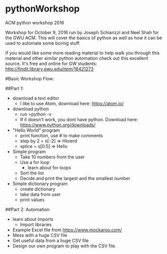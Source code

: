 # pythonWorkshop
ACM python workshop 2016

Workshop for October 9, 2016 run by Joseph Schiarizzi and Neel Shah for the GWU ACM.
This will cover the basics of python as well as how it can be used to automate some boring stuff.

If you would like some more reading material to help walk you through this material and other similar python automation check out this excellent source. It's free and online for GW students: http://findit.library.gwu.edu/item/16421273

#Basic Workshop Flow:

##Part 1:
- download a text editor
  - I like to use Atom, download here: https://atom.io/
- download python
  - run >python -v
  - If it doesn't work, you dont have python. Download here: https://www.python.org/downloads/
- "Hello World" program
  - print function, use # to make comments
  - step by 2 = s[::2] => Hlowrd
  - splice = s[0:5] => Hello
- Simple program
  - Take 10 numbers from the user
  - Use a for loop
    - learn about for loops
  - Sort the list
  - Decide and print the largest and the smallest number
- Simple dictionary program
  - create dictionary
  - take data from user
  - print values

 ##Part 2: Automation
- learn about imports
  - Import libraries
- Example Excel file from https://www.mockaroo.com/
- Mess with a huge CSV file
- Get useful data from a huge CSV file
- Design our own program to play with the CSV file.
